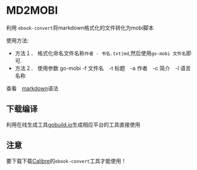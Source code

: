 # MD2MOBI

利用 `ebook-convert`将markdown格式化的文件转化为mobi脚本

使用方法:

* 方法１． 格式化命名文件名称`作者 - 书名.txt|md`,然后使用`go-mobi 文件名`即可.
* 方法２． 使用参数  go-mobi -f 文件名　-t 标题　-a 作者　-c 简介　-l 语言名称

查看　[markdown](https://github.com/erasin/notes/blob/master/markdown-basics.md)语法

## 下载编译

利用在线生成工具[gobuild.io](http://gobuild.io/download/github.com/erasin/go-mobi)生成相应平台的工具直接使用

## 注意

要下载下载[Calibre](http://calibre-ebook.com/)的`ebook-convert`工具才能使用！
